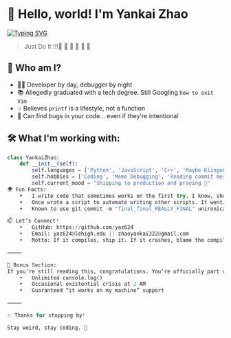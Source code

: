 # 👋 Hello, world! I'm Yankai Zhao  

[![Typing SVG](https://readme-typing-svg.herokuapp.com?font=Fira+Code&size=24&pause=1000&color=00F7F7&width=500&lines=Code%2C+coffee%2C+chaos+%F0%9F%92%A1)](https://github.com/yourusername)

>  Just Do It !!!🚀 🚀 🚀 🚀 🚀 🚀  

## 🧠 Who am I?

- 🧑‍💻 Developer by day, debugger by night  
- 📚 Allegedly graduated with a tech degree. Still Googling `how to exit Vim`
- 💡 Believes `printf` is a lifestyle, not a function
- 🐛 Can find bugs in your code... even if they're intentional

## 🛠️ What I'm working with:

```python
class YankaiZhao:
    def __init__(self):
        self.languages = ['Python', 'JavaScript', 'C++', 'Maybe Klingon']
        self.hobbies = ['Coding', 'Meme Debugging', 'Reading commit messages']
        self.current_mood = "Shipping to production and praying 🙏"
🌍 Fun Facts:
	•	I write code that sometimes works on the first try. I know, shocking.
	•	Once wrote a script to automate writing other scripts. It went… okay.
	•	Known to use git commit -m "final_final_REALLY_FINAL" unironically.

📫 Let’s Connect!
	•	GitHub: https://github.com/yaz624
	•	Email: yaz624@lehigh.edu || zhaoyankai322@gmail.com
	•	Motto: If it compiles, ship it. If it crashes, blame the compiler.

⸻

🧊 Bonus Section:
If you’re still reading this, congratulations. You’re officially part of the “Yankai Fan Club™”. Benefits include:
	•	Unlimited console.log()
	•	Occasional existential crisis at 2 AM
	•	Guaranteed “it works on my machine” support

⸻

✨ Thanks for stopping by!

Stay weird, stay coding. 🚀
